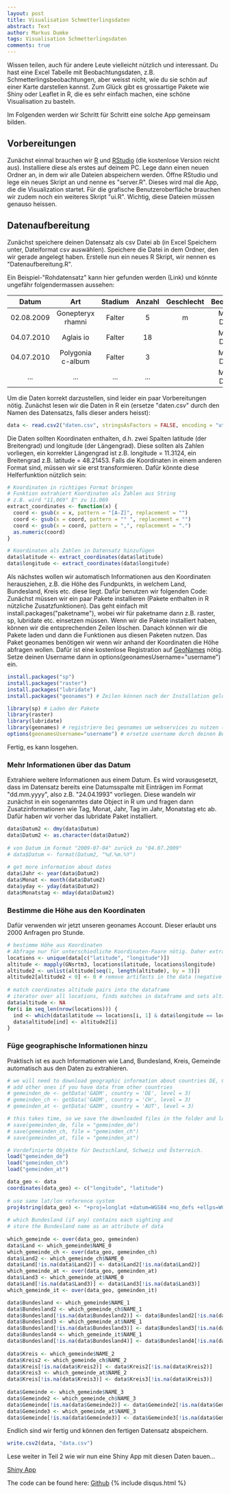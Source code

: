 ```yaml
---
layout: post
title: Visualisation Schmetterlingsdaten
abstract: Text
author: Markus Dumke
tags: Visualisation Schmetterlingsdaten
comments: true
---
```


Wissen teilen, auch für andere Leute vielleicht nützlich und interessant.
Du hast eine Excel Tabelle mit Beobachtungsdaten, z.B. Schmetterlingsbeobachtungen, aber weisst nicht, wie du sie schön auf einer Karte darstellen kannst.
Zum Glück gibt es grossartige Pakete wie Shiny oder Leaflet in R, die es sehr einfach machen, eine schöne Visualisation zu basteln.

Im Folgenden werden wir Schritt für Schritt eine solche App gemeinsam bilden.

## Vorbereitungen
Zunächst einmal brauchen wir <a href="https://cran.r-project.org/bin/windows/base/" target="_blank">R</a> und <a href="https://www.rstudio.com/products/rstudio/download/" target="_blank">RStudio</a> (die kostenlose Version reicht aus). 
Installiere diese als erstes auf deinem PC. Lege dann einen neuen Ordner an, in dem wir alle Dateien abspeichern werden. 
Öffne RStudio und lege ein neues Skript an und nenne es "server.R". Dieses wird mal die App, die die Visualization startet. 
Für die grafische Benutzeroberfläche brauchen wir zudem noch ein weiteres Skript "ui.R". Wichtig, diese Dateien müssen genauso heissen.

## Datenaufbereitung
Zunächst speichere deinen Datensatz als csv Datei ab (in Excel Speichern unter, Dateiformat csv auswählen). 
Speichere die Datei in dem Ordner, den wir gerade angelegt haben. Erstelle nun ein neues R Skript, wir nennen es "Datenaufbereitung.R".

Ein Beispiel-"Rohdatensatz" kann hier gefunden werden (Link)
und könnte ungefähr folgendermassen aussehen:

| Datum      | Art                 | Stadium   | Anzahl | Geschlecht |Beobachter |
| :--------: | :-----------------: | :--------:| :-----:| :-----:    | :-----: |
| 02.08.2009 | Gonepteryx rhamni   | Falter    |    5   | m          |Markus Dumke|
| 04.07.2010 | Aglais io           | Falter    | 18     |            | Markus Dumke|
| 04.07.2010 | Polygonia c-album   | Falter    | 3      |            | Markus Dumke|
| ...        | ...                 | ...       | ...    |            | Markus Dumke|

Um die Daten korrekt darzustellen, sind leider ein paar Vorbereitungen nötig. Zunächst lesen wir die Daten in R ein (ersetze "daten.csv" durch den Namen des Datensatzs, falls dieser anders heisst):

```r
data <- read.csv2("daten.csv", stringsAsFactors = FALSE, encoding = "utf8")
```

Die Daten sollten Koordinaten enthalten, d.h. zwei Spalten latitude (der Breitengrad) und longitude (der Längengrad). 
Diese sollten als Zahlen vorliegen, ein korrekter Längengrad ist z.B. longitude = 11.3124, ein Breitengrad z.B. latitude = 48.21453.
Falls die Koordinaten in einem anderen Format sind, müssen wir sie erst transformieren. Dafür könnte diese Helferfunktion nützlich sein:

```r
# Koordinaten in richtiges Format bringen
# Funktion extrahiert Koordinaten als Zahlen aus String
# z.B. wird "11,069° E" zu 11.069
extract_coordinates <- function(x) {
  coord <- gsub(x = x, pattern = "[A-Z]", replacement = "")
  coord <- gsub(x = coord, pattern = "° ", replacement = "")
  coord <- gsub(x = coord, pattern = ",", replacement = ".")
  as.numeric(coord)
}

# Koordinaten als Zahlen in Datensatz hinzufügen
data$latitude <- extract_coordinates(data$latitude)
data$longitude <- extract_coordinates(data$longitude)
```

Als nächstes wollen wir automatisch Informationen aus den Koordinaten herausziehen, z.B. die Höhe des Fundpunkts, in welchem Land, Bundesland, Kreis etc. diese liegt.
Dafür benutzen wir folgenden Code: Zunächst müssen wir ein paar Pakete installieren (Pakete enthalten in R nützliche Zusatzfunktionen). 
Das geht einfach mit install.packages("paketname"), wobei wir für paketname dann z.B. raster, sp, lubridate etc. einsetzen müssen.
Wenn wir die Pakete installiert haben, können wir die entsprechenden Zeilen löschen. Danach können wir die Pakete laden und dann die Funktionen aus diesen Paketen nutzen.
Das Paket geonames benötigen wir wenn wir anhand der Koordinaten die Höhe abfragen wollen. 
Dafür ist eine kostenlose Registration auf 
<a href="http://www.geonames.org/login" target="_blank">GeoNames</a> nötig. Setze deinen Username dann in options(geonamesUsername="username") ein.

```r
install.packages("sp")
install.packages("raster")
install.packages("lubridate")
install.packages("geonames") # Zeilen können nach der Installation gelöscht werden

library(sp) # Laden der Pakete
library(raster)
library(lubridate)
library(geonames) # registriere bei geonames um webservices zu nutzen (z.B. Höhenabfrage von Koordinaten)
options(geonamesUsername="username") # ersetze username durch deinen Benutzernamen.
```

Fertig, es kann losgehen.

### Mehr Informationen über das Datum
Extrahiere weitere Informationen aus einem Datum. Es wird vorausgesetzt, dass im Datensatz bereits eine Datumsspalte mit Einträgen im Format "dd.mm.yyyy", also z.B. "24.04.1993" vorliegen.
Diese wandeln wir zunächst in ein sogenanntes date Object in R um und fragen dann Zusatzinformationen wie Tag, Monat, Jahr, Tag im Jahr, Monatstag etc ab. 
Dafür haben wir vorher das lubridate Paket installiert.

```r
data$Datum2 <- dmy(data$Datum)
data$Datum2 <- as.character(data$Datum2)
  
# von Datum im Format "2009-07-04" zurück zu "04.07.2009"
# data$Datum <- format(Datum2, "%d.%m.%Y")
  
# get more information about dates
data$Jahr <- year(data$Datum2)
data$Monat <- month(data$Datum2)
data$yday <- yday(data$Datum2)
data$Monatstag <- mday(data$Datum2)
```

### Bestimme die Höhe aus den Koordinaten
Dafür verwenden wir jetzt unseren geonames Account. Dieser erlaubt uns 2000 Anfragen pro Stunde.

```r
# bestimme Höhe aus Koordinaten
# Abfrage nur für unterschiedliche Koordinaten-Paare nötig. Daher extrahieren wir zunächst alle einzigartigen (latitude, longitude)-Paare.
locations <- unique(data[c("latitude", "longitude")])
altitude <- mapply(GNsrtm3, locations$latitude, locations$longitude)
altitude2 <- unlist(altitude[seq(1, length(altitude), by = 3)])
altitude2[altitude2 < 0] <- 0 # remove artifacts in the data (negative altitude)
  
# match coordinates altitude pairs into the dataframe
# iterator over all locations, finds matches in dataframe and sets altitude to the corresponding value
data$altitude <- NA
for(i in seq_len(nrow(locations))) {
  ind <- which(data$latitude == locations[i, 1] & data$longitude == locations[i, 2])
  data$altitude[ind] <- altitude2[i]
}
```

### Füge geographische Informationen hinzu
Praktisch ist es auch Informationen wie Land, Bundesland, Kreis, Gemeinde automatisch aus den Daten zu extrahieren.

```r
# we will need to download geographic information about countries DE, CH, AUT, IT
# add other ones if you have data from other countries
# gemeinden_de <- getData('GADM', country = 'DE', level = 3)
# gemeinden_ch <- getData('GADM', country = 'CH', level = 3)
# gemeinden_at <- getData('GADM', country = 'AUT', level = 3)

# this takes time, so we save the downloaded files in the folder and load them the next time
# save(gemeinden_de, file = "gemeinden_de")
# save(gemeinden_ch, file = "gemeinden_ch")
# save(gemeinden_at, file = "gemeinden_at")

# Vordefinierte Objekte für Deutschland, Schweiz und Österreich.
load("gemeinden_de")
load("gemeinden_ch")
load("gemeinden_at")

data_geo <- data
coordinates(data_geo) <- c("longitude", "latitude")
  
# use same lat/lon reference system
proj4string(data_geo) <- "+proj=longlat +datum=WGS84 +no_defs +ellps=WGS84 +towgs84=0,0,0"
  
# which Bundesland (if any) contains each sighting and
# store the Bundesland name as an attribute of data
  
which_gemeinde <- over(data_geo, gemeinden)
data$Land <- which_gemeinde$NAME_0
which_gemeinde_ch <- over(data_geo, gemeinden_ch)
data$Land2 <- which_gemeinde_ch$NAME_0
data$Land[!is.na(data$Land2)] <- data$Land2[!is.na(data$Land2)]
which_gemeinde_at <- over(data_geo, gemeinden_at)
data$Land3 <- which_gemeinde_at$NAME_0
data$Land[!is.na(data$Land3)] <- data$Land3[!is.na(data$Land3)]
which_gemeinde_it <- over(data_geo, gemeinden_it)

data$Bundesland <- which_gemeinde$NAME_1
data$Bundesland2 <- which_gemeinde_ch$NAME_1
data$Bundesland[!is.na(data$Bundesland2)] <- data$Bundesland2[!is.na(data$Bundesland2)]
data$Bundesland3 <- which_gemeinde_at$NAME_1
data$Bundesland[!is.na(data$Bundesland3)] <- data$Bundesland3[!is.na(data$Bundesland3)]
data$Bundesland4 <- which_gemeinde_it$NAME_1
data$Bundesland[!is.na(data$Bundesland4)] <- data$Bundesland4[!is.na(data$Bundesland4)]
  
data$Kreis <- which_gemeinde$NAME_2
data$Kreis2 <- which_gemeinde_ch$NAME_2
data$Kreis[!is.na(data$Kreis2)] <- data$Kreis2[!is.na(data$Kreis2)]
data$Kreis3 <- which_gemeinde_at$NAME_2
data$Kreis[!is.na(data$Kreis3)] <- data$Kreis3[!is.na(data$Kreis3)]
 
data$Gemeinde <- which_gemeinde$NAME_3
data$Gemeinde2 <- which_gemeinde_ch$NAME_3
data$Gemeinde[!is.na(data$Gemeinde2)] <- data$Gemeinde2[!is.na(data$Gemeinde2)]
data$Gemeinde3 <- which_gemeinde_at$NAME_3
data$Gemeinde[!is.na(data$Gemeinde3)] <- data$Gemeinde3[!is.na(data$Gemeinde3)]

```

Endlich sind wir fertig und können den fertigen Datensatz abspeichern.

```r
write.csv2(data, "data.csv")
```



Lese weiter in Teil 2 wie wir nun eine Shiny App mit diesen Daten bauen...


[Shiny App](https://github.com/markdumke/lepivis)



The code can be found here: [Github](https://github.com/markdumke/lepivis)
{% include disqus.html %}
